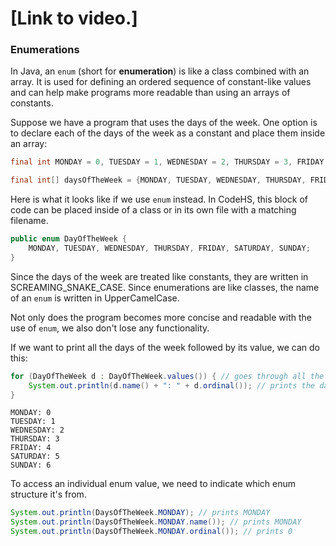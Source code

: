 # [Link to video.]

### Enumerations

In Java, an `enum` (short for **enumeration**) is like a class combined with an array. It is used for defining an ordered sequence of constant-like values and can help make programs more readable than using an arrays of constants.

Suppose we have a program that uses the days of the week. One option is to declare each of the days of the week as a constant and place them inside an array:

```java
final int MONDAY = 0, TUESDAY = 1, WEDNESDAY = 2, THURSDAY = 3, FRIDAY = 4, SATURDAY = 5, SUNDAY = 6;

final int[] daysOfTheWeek = {MONDAY, TUESDAY, WEDNESDAY, THURSDAY, FRIDAY, SATURDAY, SUNDAY};
```

Here is what it looks like if we use `enum` instead. In CodeHS, this block of code can be placed inside of a class or in its own file with a matching filename.

```java
public enum DayOfTheWeek {
    MONDAY, TUESDAY, WEDNESDAY, THURSDAY, FRIDAY, SATURDAY, SUNDAY;
}
```

Since the days of the week are treated like constants, they are written in SCREAMING_SNAKE_CASE. Since enumerations are like classes, the name of an `enum` is written in UpperCamelCase.

Not only does the program becomes more concise and readable with the use of `enum`, we also don't lose any functionality.

If we want to print all the days of the week followed by its value, we can do this:

```java
for (DayOfTheWeek d : DayOfTheWeek.values()) { // goes through all the values
    System.out.println(d.name() + ": " + d.ordinal()); // prints the day as a string followed by its "index"
}
```

```
MONDAY: 0
TUESDAY: 1
WEDNESDAY: 2
THURSDAY: 3
FRIDAY: 4
SATURDAY: 5
SUNDAY: 6
```

To access an individual enum value, we need to indicate which enum structure it's from.

```java
System.out.println(DaysOfTheWeek.MONDAY); // prints MONDAY
System.out.println(DaysOfTheWeek.MONDAY.name()); // prints MONDAY
System.out.println(DaysOfTheWeek.MONDAY.ordinal()); // prints 0
```
